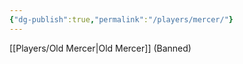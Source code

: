 ```yaml
---
{"dg-publish":true,"permalink":"/players/mercer/"}
---
```



[[Players/Old Mercer\|Old Mercer]] (Banned)